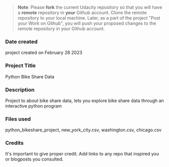 >**Note**: Please **fork** the current Udacity repository so that you will have a **remote** repository in **your** Github account. Clone the remote repository to your local machine. Later, as a part of the project "Post your Work on Github", you will push your proposed changes to the remote repository in your Github account.

### Date created
project created on February 28 2023

### Project Title
Python Bike Share Data

### Description
Project to about bike share data, lets you explore bike share data through an interactive python program

### Files used
python_bikeshare_project,  new_york_city.csv,  washington.csv, chicago.csv

### Credits
It's important to give proper credit. Add links to any repo that inspired you or blogposts you consulted.
